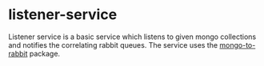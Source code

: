 # listener-service
Listener service is a basic service which listens to given mongo collections and notifies the correlating rabbit queues.
The service uses the [mongo-to-rabbit](https://www.npmjs.com/package/mongo-to-rabbit) package.

